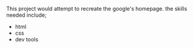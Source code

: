 This project would attempt to recreate the google's homepage.
the skills needed include;
- html
- css
- dev tools